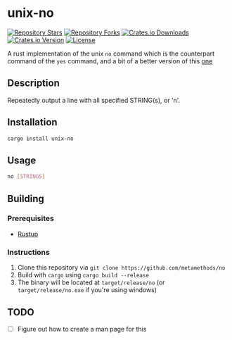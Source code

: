 # unix-no

[![Repository Stars](https://img.shields.io/github/stars/metamethods/no)](https://github.com/metamethods/no)
[![Repository Forks](https://img.shields.io/github/forks/metamethods/no)](https://github.com/metamethods/no/forks)
[![Crates.io Downloads](https://img.shields.io/crates/d/unix-no)](https://crates.io/crates/unix-no)
[![Crates.io Version](https://img.shields.io/crates/v/unix-no)](https://crates.io/crates/unix-no)
[![License](https://img.shields.io/github/license/metamethods/no)](https://github.com/metamethods/no/blob/master/LICENSE)

A rust implementation of the unix `no` command which is the counterpart command of the `yes` command, and a bit of a better version of this [one](https://crates.io/crates/no)

## Description
Repeatedly output a line with all specified STRING(s), or 'n'.

## Installation
```bash
cargo install unix-no
```

## Usage
```bash
no [STRINGS]
```

## Building
### Prerequisites
* [Rustup](https://rustup.rs/)

### Instructions
1. Clone this repository via `git clone https://github.com/metamethods/no`
2. Build with `cargo` using `cargo build --release`
3. The binary will be located at `target/release/no` (or `target/release/no.exe` if you're using windows)

## TODO
- [ ] Figure out how to create a man page for this